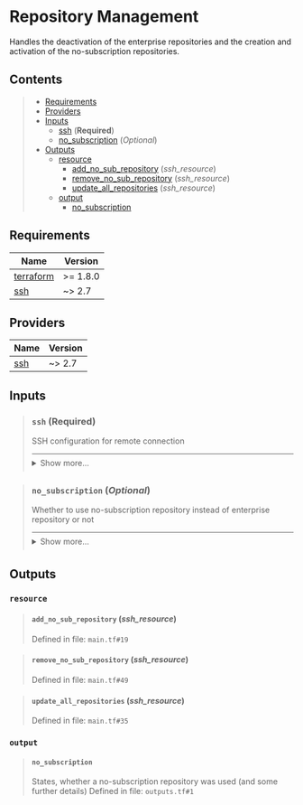 # Repository Management

Handles the deactivation of the enterprise repositories and
the creation and activation of the no-subscription repositories.
## Contents

<blockquote>

- [Requirements](#requirements)
- [Providers](#providers)
- [Inputs](#inputs)
  - [ssh](#ssh-required) (**Required**)
  - [no_subscription](#no_subscription-optional) (*Optional*)
- [Outputs](#outputs)
  - [resource](#resource)
    - [add_no_sub_repository](#add_no_sub_repository-ssh_resource) (*ssh_resource*)
    - [remove_no_sub_repository](#remove_no_sub_repository-ssh_resource) (*ssh_resource*)
    - [update_all_repositories](#update_all_repositories-ssh_resource) (*ssh_resource*)
  - [output](#output)
    - [no_subscription](#no_subscription)</blockquote>

## Requirements

| Name | Version |
|------|---------|
| <a name="requirement_terraform"></a> [terraform](#requirement\_terraform) | >= 1.8.0 |
| <a name="requirement_ssh"></a> [ssh](#requirement\_ssh) | ~> 2.7 |
## Providers

| Name | Version |
|------|---------|
| <a name="provider_ssh"></a> [ssh](#provider\_ssh) | ~> 2.7 |

## Inputs
<blockquote>

### `ssh` (**Required**)
SSH configuration for remote connection

<details style="border-top-color: inherit; border-top-width: 0.1em; border-top-style: solid; padding-top: 0.5em; padding-bottom: 0.5em;">
  <summary>Show more...</summary>

  **Type**:
  ```hcl
    object({
    host    = string
    user    = string
    id_file = optional(string, "~/.ssh/id_rsa")
  })
  ````
  Defined in file: `variables.tf#1`

</details>
</blockquote>
<blockquote>

### `no_subscription` (*Optional*)
Whether to use no-subscription repository instead of enterprise repository or not

<details style="border-top-color: inherit; border-top-width: 0.1em; border-top-style: solid; padding-top: 0.5em; padding-bottom: 0.5em;">
  <summary>Show more...</summary>

  **Type**:
  ```hcl
    object({
    enabled           = bool
    list_file         = optional(string, "pve-no-subscription.list")
    list_file_content = optional(string, "deb http://download.proxmox.com/debian/pve bookworm pve-no-subscription")
  })
  ````
  **Default**:
  ```json
    {
  "enabled": true
}
  ```
  Defined in file: `variables.tf#14`

</details>
</blockquote>

## Outputs
### `resource`
<blockquote>

#### `add_no_sub_repository` (_ssh_resource_)
Defined in file: `main.tf#19`
</blockquote>
<blockquote>

#### `remove_no_sub_repository` (_ssh_resource_)
Defined in file: `main.tf#49`
</blockquote>
<blockquote>

#### `update_all_repositories` (_ssh_resource_)
Defined in file: `main.tf#35`
</blockquote>

### `output`
<blockquote>

#### `no_subscription`
States, whether a no-subscription repository was used (and some further details)
Defined in file: `outputs.tf#1`
</blockquote>